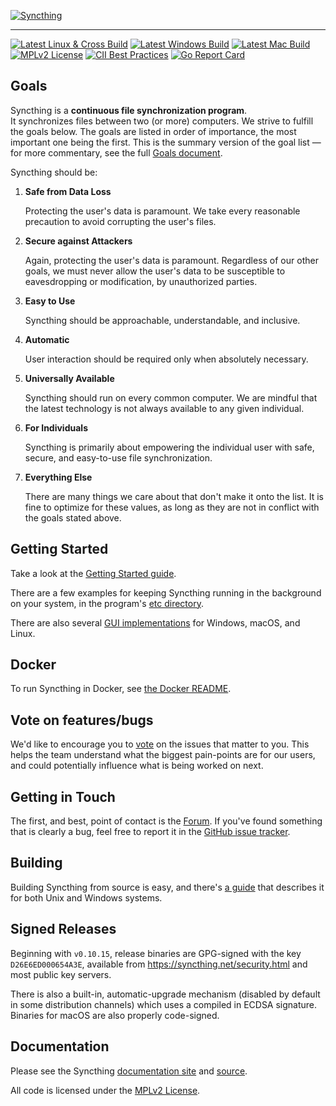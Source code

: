 [![Syncthing][14]][15]

---

[![Latest Linux & Cross Build](https://img.shields.io/teamcity/https/build.syncthing.net/s/Syncthing_BuildLinuxCross.svg?style=flat-square&label=linux+%26+cross+build)](https://build.syncthing.net/viewType.html?buildTypeId=Syncthing_BuildLinuxCross&guest=1)
[![Latest Windows Build](https://img.shields.io/teamcity/https/build.syncthing.net/s/Syncthing_BuildWindows.svg?style=flat-square&label=windows+build)](https://build.syncthing.net/viewType.html?buildTypeId=Syncthing_BuildWindows&guest=1)
[![Latest Mac Build](https://img.shields.io/teamcity/https/build.syncthing.net/s/Syncthing_BuildMac.svg?style=flat-square&label=mac+build)](https://build.syncthing.net/viewType.html?buildTypeId=Syncthing_BuildMac&guest=1)
[![MPLv2 License](https://img.shields.io/badge/license-MPLv2-blue.svg?style=flat-square)](https://www.mozilla.org/MPL/2.0/)
[![CII Best Practices](https://bestpractices.coreinfrastructure.org/projects/88/badge)](https://bestpractices.coreinfrastructure.org/projects/88)
[![Go Report Card](https://goreportcard.com/badge/github.com/syncthing/syncthing)](https://goreportcard.com/report/github.com/syncthing/syncthing)

## Goals

Syncthing is a **continuous file synchronization program**.  
It synchronizes files between two (or more) computers. 
We strive to fulfill the goals below.
The goals are listed in order of importance, the most important one being
the first. This is the summary version of the goal list &mdash; for more
commentary, see the full [Goals document][13].

Syncthing should be:

1. **Safe from Data Loss**

   Protecting the user's data is paramount. We take every reasonable
   precaution to avoid corrupting the user's files.

2. **Secure against Attackers**

   Again, protecting the user's data is paramount. 
   Regardless of our other goals, we must never allow the user's data to be susceptible to eavesdropping or modification, by unauthorized parties.

3. **Easy to Use**

   Syncthing should be approachable, understandable, and inclusive.

4. **Automatic**

   User interaction should be required only when absolutely necessary.

5. **Universally Available**

   Syncthing should run on every common computer. We are mindful that the 
   latest technology is not always available to any given individual.

6. **For Individuals**

   Syncthing is primarily about empowering the individual user with safe, 
   secure, and easy-to-use file synchronization.

7. **Everything Else**

   There are many things we care about that don't make it onto the list. 
   It is fine to optimize for these values, as long as they are 
   not in conflict with the goals stated above.

## Getting Started

Take a look at the [Getting Started guide][2].

There are a few examples for keeping Syncthing running in the background
on your system, in the program's [etc directory][3].

There are also several [GUI implementations][11] for Windows, macOS, and Linux.

## Docker

To run Syncthing in Docker, see [the Docker README][16].

## Vote on features/bugs

We'd like to encourage you to [vote][12] on the issues that matter to you.
This helps the team understand what the biggest pain-points are for our users, 
and could potentially influence what is being worked on next.

## Getting in Touch

The first, and best, point of contact is the [Forum][8].
If you've found something that is clearly a bug, feel free to report it in the 
[GitHub issue tracker][10].

## Building

Building Syncthing from source is easy, and there's [a guide][5]
that describes it for both Unix and Windows systems.

## Signed Releases

Beginning with `v0.10.15`, release binaries are GPG-signed with the key
`D26E6ED000654A3E`, available from https://syncthing.net/security.html and
most public key servers.

There is also a built-in, automatic-upgrade mechanism (disabled by default in 
some distribution channels) which uses a compiled in ECDSA signature. 
Binaries for macOS are also properly code-signed.

## Documentation

Please see the Syncthing [documentation site][6] and [source][17].

All code is licensed under the [MPLv2 License][7].

[1]: https://docs.syncthing.net/specs/bep-v1.html
[2]: https://docs.syncthing.net/intro/getting-started.html
[3]: https://github.com/syncthing/syncthing/blob/main/etc
[5]: https://docs.syncthing.net/dev/building.html
[6]: https://docs.syncthing.net/
[7]: https://github.com/syncthing/syncthing/blob/main/LICENSE
[8]: https://forum.syncthing.net/
[10]: https://github.com/syncthing/syncthing/issues
[11]: https://docs.syncthing.net/users/contrib.html#gui-wrappers
[12]: https://www.bountysource.com/teams/syncthing/issues
[13]: https://github.com/syncthing/syncthing/blob/main/GOALS.md
[14]: assets/logo-text-128.png
[15]: https://syncthing.net/
[16]: https://github.com/syncthing/syncthing/blob/main/README-Docker.md
[17]: https://github.com/syncthing/docs